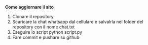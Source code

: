 **Come aggiornare il sito**
1. Clonare il repository
2. Scaricare la chat whatsapp dal cellulare e salvalrla nel folder del repository con il nome chat.txt
3. Eseguire lo script python script.py
4. Fare commit e pushare su github
